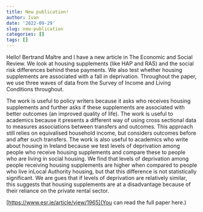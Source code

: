 ```yaml
---
title: New publication!
author: Ivan
date: '2022-09-29'
slug: new-publication
categories: []
tags: []
---
```



Hello! 
Bertrand Maître and I have a new article in The Economic and Social Review. 
We look at housing supplements (like HAP and RAS) and the social risk differences behind these payments. 
We also test whether housing supplements are associated with a fall in deprivation. 
Throughout the paper, we use three waves of data from the Survey of Income and Living Conditions throughout. 

The work is useful to policy writers because it asks who receives housing supplements and further asks if these supplements are associated with better outcomes (an improved quality of life).
The work is useful to academics because it presents a different way of using cross sectional data to measures associations between transfers and outcomes.
This approach still relies on equivalised household income, but considers outcomes before and after such transfers.
The work is also useful to academics who write about housing in Ireland because we test levels of deprivation among people who receive housing supplements and compare these to people who are living in social housing.
We find that levels of deprivation among people receiving housing supplements are higher when compared to people who live inLocal Authority housing, but that this difference is not statistically significant.
We are gues that if levels of deprivation are relatively similar, this suggests that housing supplements are at a disadvantage because of their reliance on the private rental sector. 

[https://www.esr.ie/article/view/1965](You can read the full paper here.)
